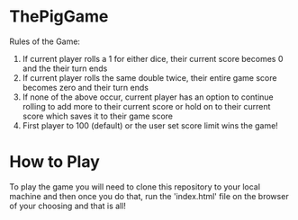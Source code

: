 # ThePigGame

Rules of the Game:

1. If current player rolls a 1 for either dice, their current score becomes 0 and the their turn ends
1. If current player rolls the same double twice, their entire game score becomes zero and their turn ends
1. If none of the above occur, current player has an option to continue rolling to add more to their current score or hold on to their current score which saves it to their game score
1. First player to 100 (default) or the user set score limit wins the game!

# How to Play
To play the game you will need to clone this repository to your local machine and then once you do that, run the 'index.html' file on the browser of your choosing and that is all!

